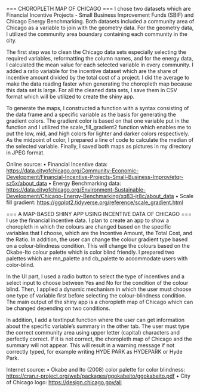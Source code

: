 === CHOROPLETH MAP OF CHICAGO ===
I chose two datasets which are Financial Incentive Projects - Small Business Improvement Funds (SBIF) and Chicago Energy Benchmarking. Both datasets included a community area of Chicago as a variable to join with the geometry data. For the geometry data, I utilized the community area boundary containing each community in the city.

The first step was to clean the Chicago data sets especially selecting the required variables, reformatting the column names, and for the energy data, I calculated the mean value for each selected variable in every community. I added a ratio variable for the incentive dataset which are the share of incentive amount divided by the total cost of a project. I did the average to make the data reading faster when generating the choropleth map because this data set is large. For all the cleaned data sets, I save them in CSV format which will be utilized to create the shiny app.

To generate the maps, I constructed a function with a syntax consisting of the data frame and a specific variable as the basis for generating the gradient colors. The gradient color is based on that one variable put in the function and I utilized the scale_fill_gradient2 function which enables me to put the low, mid, and high colors for lighter and darker colors respectively. As the midpoint of color, I prepared a line of code to calculate the median of the selected variable. Finally, I saved both maps as pictures in my directory in JPEG format.

Online source:
•	Financial Incentive data: https://data.cityofchicago.org/Community-Economic-Development/Financial-Incentive-Projects-Small-Business-Improv/etqr-sz5x/about_data
•	Energy Benchmarking data: https://data.cityofchicago.org/Environment-Sustainable-Development/Chicago-Energy-Benchmarking/xq83-jr8c/about_data
•	Scale fill gradient: https://ggplot2.tidyverse.org/reference/scale_gradient.html


=== A MAP-BASED SHINY APP USING INCENTIVE DATA OF CHICAGO ===
I use the financial incentive data. I plan to create an app to show a choropleth in which the colours are changed based on the specific variables that I choose, which are the Incentive Amount, the Total Cost, and the Ratio. In addition, the user can change the colour gradient type based on a colour-blindness condition. This will change the colours based on the Okabe-Ito colour palette which is color blind friendly. I prepared two palettes which are mn_palette and cb_palette to accommodate users with color-blind.

In the UI part, I used a radio button to select the type of incentives and a select input to choose between Yes and No for the condition of the colour blind. Then, I applied a dynamic mechanism in which the user must choose one type of variable first before selecting the colour-blindness condition. The main output of the shiny app is a choropleth map of Chicago which can be changed depending on two conditions.

In addition, I add a textInput function where the user can get information about the specific variable’s summary in the other tab. The user must type the correct community area using upper letter (capital) characters and perfectly correct. If it is not correct, the choropleth map of Chicago and the summary will not appear. This will result in a warning message if not correctly typed, for example writing HYDE PARK as HYDEPARK or Hyde Park.

Internet source:
•	Okabe and Ito (2008) color palette for color blindness: https://cran.r-project.org/web/packages/ggokabeito/ggokabeito.pdf
•	City of Chicago logo: https://design.chicago.gov/all

